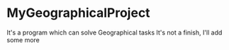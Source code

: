 # MyGeographicalProject
It's a program which can solve Geographical tasks
It's not a finish, I'll add some more
